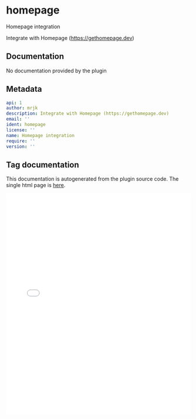 
# homepage

Homepage integration


Integrate with Homepage (https://gethomepage.dev)

## Documentation

No documentation provided by the plugin


## Metadata

``` yaml
api: 1
author: mrjk
description: Integrate with Homepage (https://gethomepage.dev)
email: ''
ident: homepage
license: ''
name: Homepage integration
require: ''
version: ''

```

## Tag documentation

This documentation is autogenerated from the plugin source code. The single
html page is [here](jsonnet_homepage.html).

<script type="text/javascript" src="https://code.jquery.com/jquery-1.8.3.js"></script>
<script type="text/javascript" src="/paasify/static/paasify.js"></script>

<iframe id="schemadoc" src="../jsonnet_homepage.html"
width="100%" height="600px"
frameborder="0"
overflow="hidden"
/>

